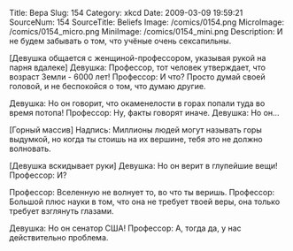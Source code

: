 Title: Вера 
Slug: 154 
Category: xkcd 
Date: 2009-03-09 19:59:21 
SourceNum: 154 
SourceTitle: Beliefs 
Image: /comics/0154.png 
MicroImage: /comics/0154_micro.png 
MiniImage: /comics/0154_mini.png 
Description: И не будем забывать о том, что учёные очень сексапильны. 

[Девушка общается с женщиной-профессором, указывая рукой на парня вдалеке]
Девушка: Профессор, тот человек утверждает, что возраст Земли - 6000 лет!
Профессор: И что? Просто думай своей головой, и не беспокойся о том, что думаю другие.

Девушка: Но он говорит, что окаменелости в горах попали туда во время потопа!
Профессор: Ну, факты говорят иначе.
Девушка: Но он...

[Горный массив]
Надпись: Миллионы людей могут называть горы выдумкой, но когда ты стоишь на их вершине, тебя это не должно волновать.

[Девушка вскидывает руки]
Девушка: Но он верит в глупейшие вещи!
Профессор: И?

Профессор: Вселенную не волнует то, во что ты веришь.
Профессор: Большой плюс науки в том, что она не требует твоей веры, она только требует взглянуть глазами.

Девушка: Но он сенатор США!
Профессор: А, тогда да, у нас действительно проблема.